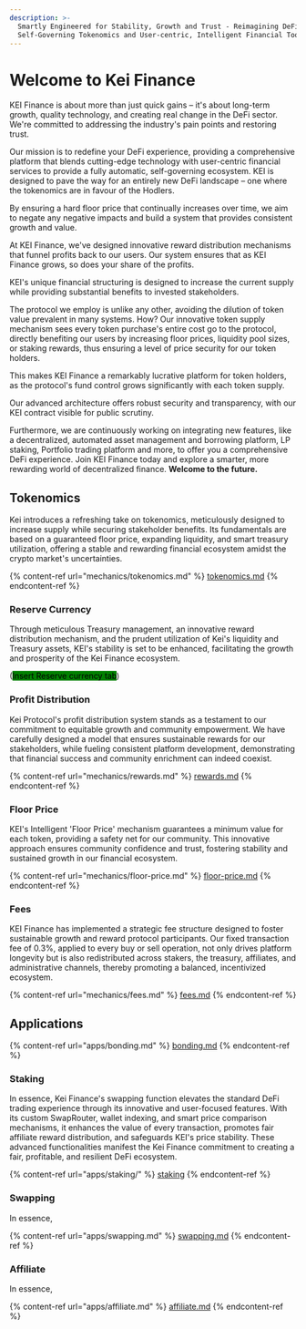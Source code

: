 ```yaml
---
description: >-
  Smartly Engineered for Stability, Growth and Trust - Reimagining DeFi with
  Self-Governing Tokenomics and User-centric, Intelligent Financial Tools.
---
```


# Welcome to Kei Finance

KEI Finance is about more than just quick gains – it's about long-term growth, quality technology, and creating real change in the DeFi sector. We're committed to addressing the industry's pain points and restoring trust.&#x20;

Our mission is to redefine your DeFi experience, providing a comprehensive platform that blends cutting-edge technology with user-centric financial services to provide a fully automatic, self-governing ecosystem. KEI is designed to pave the way for an entirely new DeFi landscape – one where the tokenomics are in favour of the Hodlers.&#x20;

By ensuring a hard floor price that continually increases over time, we aim to negate any negative impacts and build a system that provides consistent growth and value.&#x20;

At KEI Finance, we've designed innovative reward distribution mechanisms that funnel profits back to our users. Our system ensures that as KEI Finance grows, so does your share of the profits.&#x20;

KEI's unique financial structuring is designed to increase the current supply while providing substantial benefits to invested stakeholders.&#x20;

The protocol we employ is unlike any other, avoiding the dilution of token value prevalent in many systems. How? Our innovative token supply mechanism sees every token purchase's entire cost go to the protocol, directly benefiting our users by increasing floor prices, liquidity pool sizes, or staking rewards, thus ensuring a level of price security for our token holders.&#x20;

This makes KEI Finance a remarkably lucrative platform for token holders, as the protocol's fund control grows significantly with each token supply.&#x20;

Our advanced architecture offers robust security and transparency, with our KEI contract visible for public scrutiny.&#x20;

Furthermore, we are continuously working on integrating new features, like a decentralized, automated asset management and borrowing platform, LP staking, Portfolio trading platform and more, to offer you a comprehensive DeFi experience. Join KEI Finance today and explore a smarter, more rewarding world of decentralized finance. **Welcome to the future.**

## Tokenomics

Kei introduces a refreshing take on tokenomics, meticulously designed to increase supply while securing stakeholder benefits. Its fundamentals are based on a guaranteed floor price, expanding liquidity, and smart treasury utilization, offering a stable and rewarding financial ecosystem amidst the crypto market's uncertainties.

{% content-ref url="mechanics/tokenomics.md" %}
[tokenomics.md](mechanics/tokenomics.md)
{% endcontent-ref %}

### Reserve Currency

Through meticulous Treasury management, an innovative reward distribution mechanism, and the prudent utilization of Kei's liquidity and Treasury assets, KEI's stability is set to be enhanced, facilitating the growth and prosperity of the Kei Finance ecosystem.

(<mark style="background-color:green;">Insert Reserve currency tab</mark>)

### Profit Distribution

Kei Protocol's profit distribution system stands as a testament to our commitment to equitable growth and community empowerment. We have carefully designed a model that ensures sustainable rewards for our stakeholders, while fueling consistent platform development, demonstrating that financial success and community enrichment can indeed coexist.

{% content-ref url="mechanics/rewards.md" %}
[rewards.md](mechanics/rewards.md)
{% endcontent-ref %}

### Floor Price

KEI's Intelligent 'Floor Price' mechanism guarantees a minimum value for each token, providing a safety net for our community. This innovative approach ensures community confidence and trust, fostering stability and sustained growth in our financial ecosystem.

{% content-ref url="mechanics/floor-price.md" %}
[floor-price.md](mechanics/floor-price.md)
{% endcontent-ref %}

### Fees

KEI Finance has implemented a strategic fee structure designed to foster sustainable growth and reward protocol participants. Our fixed transaction fee of 0.3%, applied to every buy or sell operation, not only drives platform longevity but is also redistributed across stakers, the treasury, affiliates, and administrative channels, thereby promoting a balanced, incentivized ecosystem.

{% content-ref url="mechanics/fees.md" %}
[fees.md](mechanics/fees.md)
{% endcontent-ref %}

## Applications

{% content-ref url="apps/bonding.md" %}
[bonding.md](apps/bonding.md)
{% endcontent-ref %}

### Staking

In essence, Kei Finance's swapping function elevates the standard DeFi trading experience through its innovative and user-focused features. With its custom SwapRouter, wallet indexing, and smart price comparison mechanisms, it enhances the value of every transaction, promotes fair affiliate reward distribution, and safeguards KEI's price stability. These advanced functionalities manifest the Kei Finance commitment to creating a fair, profitable, and resilient DeFi ecosystem.

{% content-ref url="apps/staking/" %}
[staking](apps/staking/)
{% endcontent-ref %}

### Swapping

In essence,

{% content-ref url="apps/swapping.md" %}
[swapping.md](apps/swapping.md)
{% endcontent-ref %}

### Affiliate

In essence,

{% content-ref url="apps/affiliate.md" %}
[affiliate.md](apps/affiliate.md)
{% endcontent-ref %}

